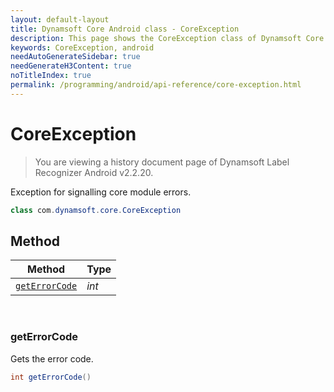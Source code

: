```yaml
---
layout: default-layout
title: Dynamsoft Core Android class - CoreException
description: This page shows the CoreException class of Dynamsoft Core for Android Language.
keywords: CoreException, android
needAutoGenerateSidebar: true
needGenerateH3Content: true
noTitleIndex: true
permalink: /programming/android/api-reference/core-exception.html
---
```



# CoreException

> You are viewing a history document page of Dynamsoft Label Recognizer Android v2.2.20.

Exception for signalling core module errors.
  
```java
class com.dynamsoft.core.CoreException
```  

## Method
  
| Method | Type |
|---------- | ----------- |
| [`getErrorCode`](#geterrorcode)| *int* |

&nbsp;

### getErrorCode

Gets the error code.

```java
int getErrorCode()
```
